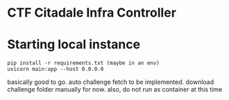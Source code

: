# CTF Citadale Infra Controller

# Starting local instance
```
pip install -r requirements.txt (maybe in an env)
uvicorn main:app --host 0.0.0.0
```

basically good to go. auto challenge fetch to be implemented.
download challenge folder manually for now.
also, do not run as container at this time
